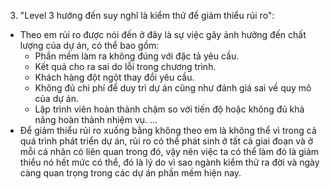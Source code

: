 3. "Level 3 hướng đến suy nghĩ là kiểm thử để giảm thiểu rủi ro":

- Theo em rủi ro được nói đến ở đây là sự việc gây ảnh hưởng đến chất lượng của dự án, có thể bao gồm: 
   + Phần mềm làm ra không đúng với đặc tả yêu cầu.
   + Kết quả cho ra sai do lỗi trong chương trình. 
   + Khách hàng đột ngột thay đổi yêu cầu.
   + Không đủ chi phí để duy trì dự án cũng như đánh giá sai về quy mô của dự án.
   + Lập trình viên hoàn thành chậm so với tiến độ hoặc không đủ khả năng hoàn thành nhiệm vụ.
   ...
- Để giảm thiểu rủi ro xuống bằng không theo em là không thể vì trong cả quá trình phát triển dự án, rủi ro có thể phát sinh ở tất cả giai đoạn và ở mỗi cá nhân có liên quan trong đó, vậy nên việc ta có thể làm đó là giảm thiểu nó hết mức có thể, đó là lý do vì sao ngành kiểm thử ra đời và ngày càng quan trọng trong các dự án phần mềm hiện nay.
